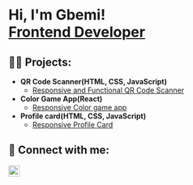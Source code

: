 <h1>Hi, I'm Gbemi! <br/><a href="https://github.com/gbemio">Frontend Developer</a></h1>

<h2>👨‍💻 Projects:</h2>

- <b>QR Code Scanner(HTML, CSS, JavaScript)</b>
  - [Responsive and Functional QR Code Scanner](https://github.com/gbemio/Qr-code-scanner)
- <b>Color Game App(React)</b>
  - [Responsive Color game app](https://github.com/gbemio/Color-game) 
- <b>Profile card(HTML, CSS, JavaScript)</b>
  - [Responsive Profile Card](https://github.com/gbemio/Profile-card)

<h2> 🤳 Connect with me:</h2>

[<img align="left" alt="JoshMadakor | LinkedIn" width="22px" src="https://cdn.jsdelivr.net/npm/simple-icons@v3/icons/linkedin.svg" />][linkedin]

[linkedin]: https://www.linkedin.com/in/gbemisola-odukoya-23a084332?/

<!--
**joshmadakor1/joshmadakor1** is a ✨ _special_ ✨ repository because its `README.md` (this file) appears on your GitHub profile.

Here are some ideas to get you started:

- 🔭 I’m currently working on ...
- 🌱 I’m currently learning ...
- 👯 I’m looking to collaborate on ...
- 🤔 I’m looking for help with ...
- 💬 Ask me about ...
- 📫 How to reach me: ...
- 😄 Pronouns: ...
- ⚡ Fun fact: ...
-->
<!--
**gbemio/gbemio** is a ✨ _special_ ✨ repository because its `README.md` (this file) appears on your GitHub profile.

Here are some ideas to get you started:

- 🔭 I’m currently working on ...
- 🌱 I’m currently learning ...
- 👯 I’m looking to collaborate on ...
- 🤔 I’m looking for help with ...
- 💬 Ask me about ...
- 📫 How to reach me: ...
- 😄 Pronouns: ...
- ⚡ Fun fact: ...
-->
